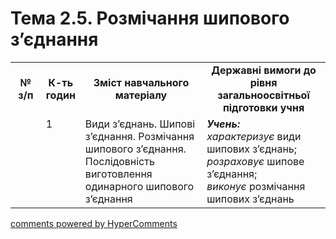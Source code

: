 <div id="hypercomments_widget" class="js-hypercomments-widget invisible"></div>

# Тема 2.5.  Розмічання шипового з’єднання


<table>
  <tr>
    <td width="10%" align="center"><b>№ з/п</b></td>
    <td width="10%" align="center"><b>К-ть годин</b></td>
    <td width="40%" align="center"><b>Зміст навчального матеріалу</b></td>
    <td width="40%" align="center"><b>Державні вимоги до рівня загальноосвітньої підготовки учня</b></td>
  </tr>
  <tr>
<td width="10%" style="vertical-align:top !important;"></td>
<td width="10%" style="vertical-align:top !important;">1</td>
    <td width="40%" style="vertical-align:top !important;">
Види з’єднань. Шипові з’єднання. Розмічання шипового з’єднання. Послідовність виготовлення одинарного шипового з’єднання 
</td>
    <td width="40%" style="vertical-align:top !important;">
<i><b>Учень:</b></i><br>
<i>характеризує</i>  види шипових з’єднань;<br>
<i>розраховує</i> шипове з’єднання;<br>
<i>виконує</i> розмічання шипових з’єднань
</td>
  </tr>
</table>

<div class="js-hypercomments-container">
<a href="http://hypercomments.com" class="hc-link" title="comments widget">comments powered by HyperComments</a>
</div>